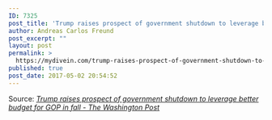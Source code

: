 ```yaml
---
ID: 7325
post_title: 'Trump raises prospect of government shutdown to leverage better budget for GOP in fall &#8211; The Washington Post'
author: Andreas Carlos Freund
post_excerpt: ""
layout: post
permalink: >
  https://mydivein.com/trump-raises-prospect-of-government-shutdown-to-leverage-better-budget-for-gop-in-fall-the-washington-post/
published: true
post_date: 2017-05-02 20:54:52
---
```

Source: <em><a href="https://www.washingtonpost.com/news/post-politics/wp/2017/05/02/trump-raises-prospect-of-government-shutdown-to-leverage-better-budget-for-gop-in-fall/?hpid=hp_hp-top-table-main_trumpshutdown-1115a-1%3Ahomepage%2Fstory&amp;utm_term=.98df53b6d3d5">Trump raises prospect of government shutdown to leverage better budget for GOP in fall - The Washington Post</a></em>